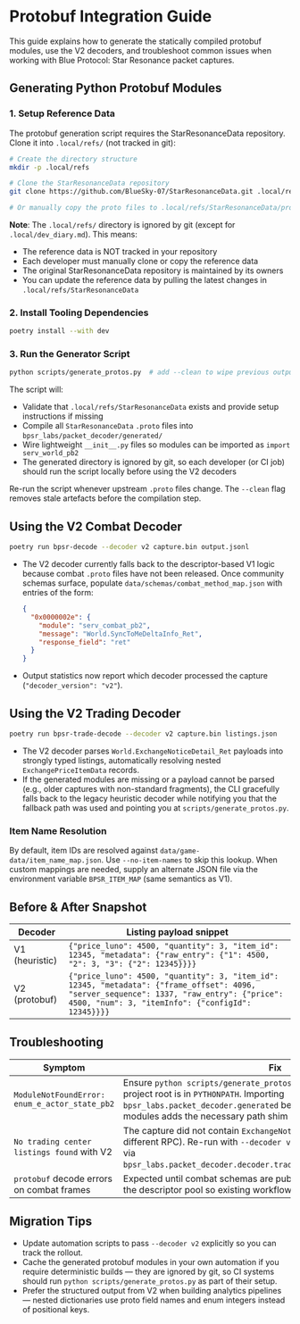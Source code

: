 # Protobuf Integration Guide

This guide explains how to generate the statically compiled protobuf modules, use the V2 decoders, and troubleshoot common issues when working with Blue Protocol: Star Resonance packet captures.

## Generating Python Protobuf Modules

### 1. Setup Reference Data

The protobuf generation script requires the StarResonanceData repository. Clone it into `.local/refs/` (not tracked in git):

```bash
# Create the directory structure
mkdir -p .local/refs

# Clone the StarResonanceData repository
git clone https://github.com/BlueSky-07/StarResonanceData.git .local/refs/StarResonanceData

# Or manually copy the proto files to .local/refs/StarResonanceData/proto/
```

**Note**: The `.local/refs/` directory is ignored by git (except for `.local/dev_diary.md`). This means:
- The reference data is NOT tracked in your repository
- Each developer must manually clone or copy the reference data
- The original StarResonanceData repository is maintained by its owners
- You can update the reference data by pulling the latest changes in `.local/refs/StarResonanceData`

### 2. Install Tooling Dependencies

```bash
poetry install --with dev
```

### 3. Run the Generator Script

```bash
python scripts/generate_protos.py  # add --clean to wipe previous outputs
```

The script will:
- Validate that `.local/refs/StarResonanceData` exists and provide setup instructions if missing
- Compile all `StarResonanceData` `.proto` files into `bpsr_labs/packet_decoder/generated/`
- Wire lightweight `__init__.py` files so modules can be imported as `import serv_world_pb2`
- The generated directory is ignored by git, so each developer (or CI job) should run the script locally before using the V2 decoders

Re-run the script whenever upstream `.proto` files change. The `--clean` flag removes stale artefacts before the compilation step.

## Using the V2 Combat Decoder

```bash
poetry run bpsr-decode --decoder v2 capture.bin output.jsonl
```

* The V2 decoder currently falls back to the descriptor-based V1 logic because combat `.proto` files have not been released. Once community schemas surface, populate `data/schemas/combat_method_map.json` with entries of the form:
  ```json
  {
    "0x0000002e": {
      "module": "serv_combat_pb2",
      "message": "World.SyncToMeDeltaInfo_Ret",
      "response_field": "ret"
    }
  }
  ```
* Output statistics now report which decoder processed the capture (`"decoder_version": "v2"`).

## Using the V2 Trading Decoder

```bash
poetry run bpsr-trade-decode --decoder v2 capture.bin listings.json
```

* The V2 decoder parses `World.ExchangeNoticeDetail_Ret` payloads into strongly typed listings, automatically resolving nested `ExchangePriceItemData` records.
* If the generated modules are missing or a payload cannot be parsed (e.g., older captures with non-standard fragments), the CLI gracefully falls back to the legacy heuristic decoder while notifying you that the fallback path was used and pointing you at `scripts/generate_protos.py`.

### Item Name Resolution

By default, item IDs are resolved against `data/game-data/item_name_map.json`. Use `--no-item-names` to skip this lookup. When custom mappings are needed, supply an alternate JSON file via the environment variable `BPSR_ITEM_MAP` (same semantics as V1).

## Before & After Snapshot

| Decoder | Listing payload snippet |
| --- | --- |
| V1 (heuristic) | `{"price_luno": 4500, "quantity": 3, "item_id": 12345, "metadata": {"raw_entry": {"1": 4500, "2": 3, "3": {"2": 12345}}}}` |
| V2 (protobuf) | `{"price_luno": 4500, "quantity": 3, "item_id": 12345, "metadata": {"frame_offset": 4096, "server_sequence": 1337, "raw_entry": {"price": 4500, "num": 3, "itemInfo": {"configId": 12345}}}}` |

## Troubleshooting

| Symptom | Fix |
| --- | --- |
| `ModuleNotFoundError: enum_e_actor_state_pb2` | Ensure `python scripts/generate_protos.py` has been executed and the project root is in `PYTHONPATH`. Importing `bpsr_labs.packet_decoder.generated` before accessing individual modules adds the necessary path shim automatically. |
| `No trading center listings found` with V2 | The capture did not contain `ExchangeNoticeDetail` payloads (e.g., different RPC). Re-run with `--decoder v1` or inspect the raw fragment via `bpsr_labs.packet_decoder.decoder.trading_center_decode.iter_frames`. |
| `protobuf` decode errors on combat frames | Expected until combat schemas are published. V2 silently falls back to the descriptor pool so existing workflows continue to function. |

## Migration Tips

* Update automation scripts to pass `--decoder v2` explicitly so you can track the rollout.
* Cache the generated protobuf modules in your own automation if you require deterministic builds — they are ignored by git, so CI systems should run `python scripts/generate_protos.py` as part of their setup.
* Prefer the structured output from V2 when building analytics pipelines — nested dictionaries use proto field names and enum integers instead of positional keys.
